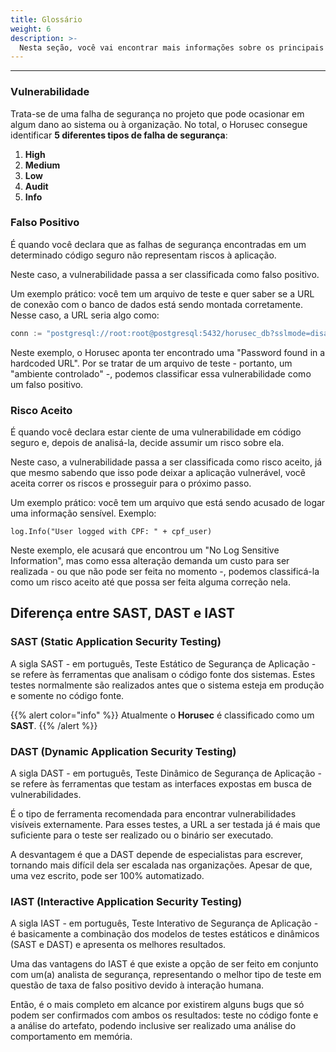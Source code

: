 ```yaml
---
title: Glossário
weight: 6
description: >-
  Nesta seção, você vai encontrar mais informações sobre os principais conceitos do Horusec.
---
```


---

### **Vulnerabilidade**

Trata-se de uma falha de segurança no projeto que pode ocasionar em algum dano ao sistema ou à organização. No total, o Horusec consegue identificar **5 diferentes tipos de falha de segurança**: 

1. **High**
2. **Medium**
3. **Low**
4. **Audit**
5. **Info**

### **Falso Positivo**

É quando você declara que as falhas de segurança encontradas em um determinado código seguro não representam riscos à aplicação.

Neste caso, a vulnerabilidade passa a ser classificada como falso positivo.

Um exemplo prático: você tem um arquivo de teste e quer saber se a URL de conexão com o banco de dados está sendo montada corretamente. Nesse caso, a URL seria algo como:

```go
conn := "postgresql://root:root@postgresql:5432/horusec_db?sslmode=disable"
```

Neste exemplo, o Horusec aponta ter encontrado uma "Password found in a hardcoded URL". Por se tratar de um arquivo de teste - portanto, um "ambiente controlado" -, podemos classificar essa vulnerabilidade como um falso positivo.

### **Risco Aceito**

É quando você declara estar ciente de uma vulnerabilidade em código seguro e, depois de analisá-la, decide assumir um risco sobre ela.

Neste caso, a vulnerabilidade passa a ser classificada como risco aceito, já que mesmo sabendo que isso pode deixar a aplicação vulnerável, você aceita correr os riscos e prosseguir para o próximo passo.

Um exemplo prático: você tem um arquivo que está sendo acusado de logar uma informação sensível. Exemplo: 

`log.Info("User logged with CPF: " + cpf_user)`

Neste exemplo, ele acusará que encontrou um "No Log Sensitive Information", mas como essa alteração demanda um custo para ser realizada - ou que não pode ser feita no momento -, podemos classificá-la como um risco aceito até que possa ser feita alguma correção nela.

## **Diferença entre SAST, DAST e IAST**

### SAST **\(Static Application Security Testing\)**

A sigla SAST - em português, Teste Estático de Segurança de Aplicação - se refere às ferramentas que analisam o código fonte dos sistemas. Estes testes normalmente são realizados antes que o sistema esteja em produção e somente no código fonte. 

{{% alert color="info" %}}
Atualmente o **Horusec** é classificado como um **SAST**.
{{% /alert %}}

### DAST **\(Dynamic Application Security Testing\)**

A sigla DAST - em português, Teste Dinâmico de Segurança de Aplicação - se refere às ferramentas que testam as interfaces expostas em busca de vulnerabilidades. 

É o tipo de ferramenta recomendada para encontrar vulnerabilidades visíveis externamente. Para esses testes, a URL a ser testada já é mais que suficiente para o teste ser realizado ou o binário ser executado. 

A desvantagem é que a DAST depende de especialistas para escrever, tornando  mais difícil dela ser escalada nas organizações. Apesar de que, uma vez escrito, pode ser 100% automatizado.

### IAST **\(Interactive Application Security Testing\)**

A sigla IAST - em português, Teste Interativo de Segurança de Aplicação - é basicamente a combinação dos modelos de testes estáticos e dinâmicos \(SAST e DAST\) e apresenta os melhores resultados.

Uma das vantagens do IAST é que existe a opção de ser feito em conjunto com um(a) analista de segurança, representando o melhor tipo de teste em questão de taxa de falso positivo devido à interação humana. 

Então, é o mais completo em alcance por existirem alguns bugs que só podem ser confirmados com ambos os resultados: teste no código fonte e a análise do artefato, podendo inclusive ser realizado uma análise do comportamento em memória.
